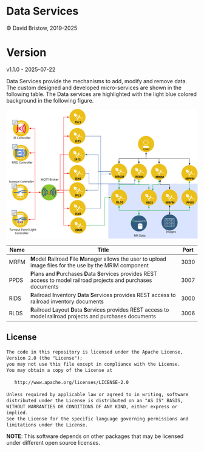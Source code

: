 # Data Services

&copy; David Bristow, 2019-2025

# Version

v1.1.0 - 2025-07-22
 
Data Services provide the mechanisms to add, modify and remove data. The custom designed and developed micro-services are shown in the following table. The Data services are highlighted with the light blue colored background in the following figure.

![System Design](https://github.com/djbristow/RAILS/blob/master/Docker%20Based/Data%20Services/data-ms.svg)

|Name |Title                                  |Port |
|-----|----------------------------------------------------------|-----|
|MRFM|**M**odel **R**ailroad **F**ile **M**anager  allows the user to upload image files for the use by the MRIM component|3030|
|PPDS|**P**lans and **P**urchases **D**ata **S**ervices  provides REST access to model railroad projects and purchases documents|3007|
|RIDS|**R**ailroad **I**nventory **D**ata **S**ervices provides REST access to railroad inventory documents|3000|
|RLDS|**R**ailroad **L**ayout **D**ata **S**ervices provides REST access to model railroad projects and purchases documents|3006|

## License

    The code in this repository is licensed under the Apache License, Version 2.0 (the "License");
    you may not use this file except in compliance with the License.
    You may obtain a copy of the License at

       http://www.apache.org/licenses/LICENSE-2.0

    Unless required by applicable law or agreed to in writing, software
    distributed under the License is distributed on an "AS IS" BASIS,
    WITHOUT WARRANTIES OR CONDITIONS OF ANY KIND, either express or implied.
    See the License for the specific language governing permissions and
    limitations under the License.

**NOTE**: This software depends on other packages that may be licensed under different open source licenses.
